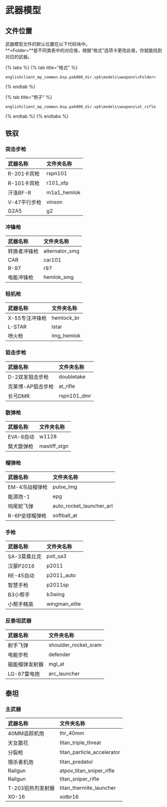 # 武器模型

## 文件位置

武器模型文件的默认位置在以下代码块中。  
**&lt;Folder&gt;**是不同类表中的对应值，根据“格式”选项卡更改此值，你就能找到对应的武器。

{% tabs %}
{% tab title="格式" %}
```text
englishclient_mp_common.bsp.pak000_dir.vpk\models\weapons\<Folder>
```
{% endtab %}

{% tab title="例子" %}
```
englishclient_mp_common.bsp.pak000_dir.vpk\models\weapons\at_rifle
```
{% endtab %}
{% endtabs %}

## 铁驭

### 突击步枪

| 武器名称 | 文件夹名称 |
| :--- | :--- |
| R-201卡宾枪 | rspn101 |
| R-101卡宾枪 | r101\_sfp |
| 汗洛BF-R | m1a1\_hemlok |
| V-47平行步枪 | vinson |
| G2A5 | g2 |

### **冲锋枪**

| 武器名称 | 文件夹名称 |
| :--- | :--- |
| 转换者冲锋枪 | alternator\_smg |
| CAR | car101 |
| R-97 | r97 |
| 电能冲锋枪 | hemlok\_smg |

### **轻机枪**

| 武器名称 | 文件夹名称 |
| :--- | :--- |
| X-55专注冲锋枪 | hemlock\_br |
| L-STAR | lstar |
| 喷火枪 | lmg\_hemlok |

### **狙击步枪**

| 武器名称 | 文件夹名称 |
| :--- | :--- |
| D-2双发狙击步枪 | doubletake |
| 克莱博-AP狙击步枪 | at\_rifle |
| 长弓DMR | rspn101\_dmr |

### **散弹枪**

| 武器名称 | 文件夹名称 |
| :--- | :--- |
| EVA-8自动 | w1128 |
| 獒犬散弹枪 | mastiff\_stgn |

### **榴弹枪**

| 武器名称 | 文件夹名称 |
| :--- | :--- |
| EM-4冷战榴弹枪 | pulse\_lmg |
| 能源炮-1 | epg |
| 响尾蛇飞弹 | auto\_rocket\_launcher\_arl |
| R-6P垒球榴弹枪 | softball\_at |

### **手枪**

| 武器名称 | 文件夹名称 |
| :--- | :--- |
| SA-3莫桑比克 | pstl\_sa3 |
| 汉蒙P2016 | p2011 |
| RE-45自动 | p2011\_auto |
| 智慧手枪 | p2011sp |
| B3小帮手 | b3wing |
| 小帮手精英 | wingman\_elite |

### **反泰坦武器**

| 武器名称 | 文件夹名称 |
| :--- | :--- |
| 射手飞弹 | shoulder\_rocket\_sram |
| 电能步枪 | defender |
| 磁能榴弹发射器 | mgl\_at |
| LG-97雷电炮 | arc\_launcher |

## 泰坦

### 主武器

| 武器名称 | 文件夹名称 |
| :--- | :--- |
| 40MM追踪机炮 | thr\_40mm |
| 天女散花 | titan\_triple\_threat |
| 分裂枪 | titan\_particle\_accelerator |
| 猎杀者机炮 | titan\_predator |
| Railgun | atpov\_titan\_sniper\_rifle |
| Railgun | titan\_sniper\_rifle |
| T-203铝热剂发射器 | titan\_thermite\_launcher |
| XO-16 | xotbr16 |

